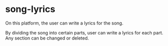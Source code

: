 # song-lyrics

On this platform, the user can write a lyrics for the song.

By dividing the song into certain parts, user can write a lyrics for each part. Any section can be changed or deleted.
